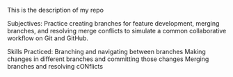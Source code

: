 This is the description of my repo

Subjectives: Practice creating branches for feature development, merging branches, 
and resolving merge conflicts to simulate a common collaborative workflow on Git and GitHub.

Skills Practiced:
Branching and navigating between branches
Making changes in different branches and committing those changes
Merging branches and resolving cONflicts